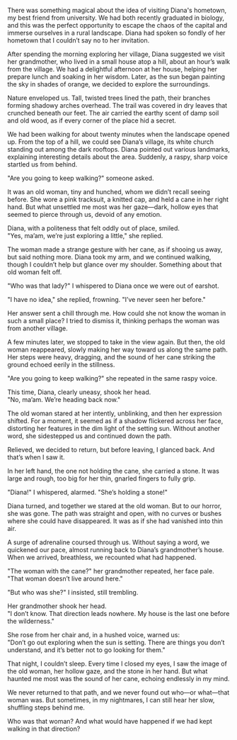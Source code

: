 There was something magical about the idea of visiting Diana's hometown, my best friend from university. We had both recently graduated in biology, and this was the perfect opportunity to escape the chaos of the capital and immerse ourselves in a rural landscape. Diana had spoken so fondly of her hometown that I couldn’t say no to her invitation.

After spending the morning exploring her village, Diana suggested we visit her grandmother, who lived in a small house atop a hill, about an hour’s walk from the village. We had a delightful afternoon at her house, helping her prepare lunch and soaking in her wisdom. Later, as the sun began painting the sky in shades of orange, we decided to explore the surroundings.

Nature enveloped us. Tall, twisted trees lined the path, their branches forming shadowy arches overhead. The trail was covered in dry leaves that crunched beneath our feet. The air carried the earthy scent of damp soil and old wood, as if every corner of the place hid a secret.

We had been walking for about twenty minutes when the landscape opened up. From the top of a hill, we could see Diana’s village, its white church standing out among the dark rooftops. Diana pointed out various landmarks, explaining interesting details about the area. Suddenly, a raspy, sharp voice startled us from behind.

"Are you going to keep walking?" someone asked.

It was an old woman, tiny and hunched, whom we didn’t recall seeing before. She wore a pink tracksuit, a knitted cap, and held a cane in her right hand. But what unsettled me most was her gaze—dark, hollow eyes that seemed to pierce through us, devoid of any emotion.

Diana, with a politeness that felt oddly out of place, smiled.  
"Yes, ma’am, we’re just exploring a little," she replied.

The woman made a strange gesture with her cane, as if shooing us away, but said nothing more. Diana took my arm, and we continued walking, though I couldn’t help but glance over my shoulder. Something about that old woman felt off.

"Who was that lady?" I whispered to Diana once we were out of earshot.

"I have no idea," she replied, frowning. "I’ve never seen her before."

Her answer sent a chill through me. How could she not know the woman in such a small place? I tried to dismiss it, thinking perhaps the woman was from another village.

A few minutes later, we stopped to take in the view again. But then, the old woman reappeared, slowly making her way toward us along the same path. Her steps were heavy, dragging, and the sound of her cane striking the ground echoed eerily in the stillness.

"Are you going to keep walking?" she repeated in the same raspy voice.

This time, Diana, clearly uneasy, shook her head.  
"No, ma’am. We’re heading back now."

The old woman stared at her intently, unblinking, and then her expression shifted. For a moment, it seemed as if a shadow flickered across her face, distorting her features in the dim light of the setting sun. Without another word, she sidestepped us and continued down the path.

Relieved, we decided to return, but before leaving, I glanced back. And that’s when I saw it.

In her left hand, the one not holding the cane, she carried a stone. It was large and rough, too big for her thin, gnarled fingers to fully grip.

"Diana!" I whispered, alarmed. "She’s holding a stone!"

Diana turned, and together we stared at the old woman. But to our horror, she was gone. The path was straight and open, with no curves or bushes where she could have disappeared. It was as if she had vanished into thin air.

A surge of adrenaline coursed through us. Without saying a word, we quickened our pace, almost running back to Diana’s grandmother’s house. When we arrived, breathless, we recounted what had happened.

"The woman with the cane?" her grandmother repeated, her face pale. "That woman doesn’t live around here."

"But who was she?" I insisted, still trembling.

Her grandmother shook her head.  
"I don’t know. That direction leads nowhere. My house is the last one before the wilderness."

She rose from her chair and, in a hushed voice, warned us:  
"Don’t go out exploring when the sun is setting. There are things you don’t understand, and it’s better not to go looking for them."

That night, I couldn’t sleep. Every time I closed my eyes, I saw the image of the old woman, her hollow gaze, and the stone in her hand. But what haunted me most was the sound of her cane, echoing endlessly in my mind.

We never returned to that path, and we never found out who—or what—that woman was. But sometimes, in my nightmares, I can still hear her slow, shuffling steps behind me.

Who was that woman? And what would have happened if we had kept walking in that direction?